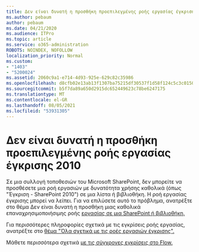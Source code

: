 ```yaml
---
title: Δεν είναι δυνατή η προσθήκη προεπιλεγμένης ροής εργασίας έγκρισης 2010
ms.author: pebaum
author: pebaum
ms.date: 04/21/2020
ms.audience: ITPro
ms.topic: article
ms.service: o365-administration
ROBOTS: NOINDEX, NOFOLLOW
localization_priority: Normal
ms.custom:
- "1403"
- "5200024"
ms.assetid: 2060c9a1-e714-4d93-925e-629c82c35986
ms.openlocfilehash: d8cfb02e13ab13f1307ba75215df30537f1d58f124c5c3c015037eae2b00c35c
ms.sourcegitcommit: b5f7da89a650d2915dc652449623c78be6247175
ms.translationtype: MT
ms.contentlocale: el-GR
ms.lasthandoff: 08/05/2021
ms.locfileid: "53931305"
---
```

# <a name="cant-add-default-2010-approval-workflow"></a>Δεν είναι δυνατή η προσθήκη προεπιλεγμένης ροής εργασίας έγκρισης 2010

Σε μια συλλογή τοποθεσιών του Microsoft SharePoint, δεν μπορείτε να προσθέσετε μια ροή εργασιών με δυνατότητα χρήσης καθολικά (όπως "Έγκριση - SharePoint 2010") σε μια λίστα ή βιβλιοθήκη. Η ροή εργασίας έγκρισης μπορεί να λείπει. Για να επιλύσετε αυτό το πρόβλημα, ανατρέξτε στο θέμα Δεν είναι δυνατή η προσθήκη μιας καθολικά επαναχρησιμοποιήσιμης ροής [εργασίας σε μια SharePoint ή βιβλιοθήκη.](https://support.microsoft.com/help/4467263/sharepoint-designer-2013-shows-empty-wfpub-library)

Για περισσότερες πληροφορίες σχετικά με τις εγκρίσεις ροής εργασίας, ανατρέξτε στο [θέμα "Όλα σχετικά με τις ροές εργασιών έγκρισης".](https://support.office.com/article/All-about-Approval-workflows-078C5A89-821F-44A9-9530-40BB34F9F742) 
 
Μάθετε περισσότερα σχετικά [με τις σύγχρονες εγκρίσεις στο Flow.](https://flow.microsoft.com/blog/introducing-modern-approvals) 
  